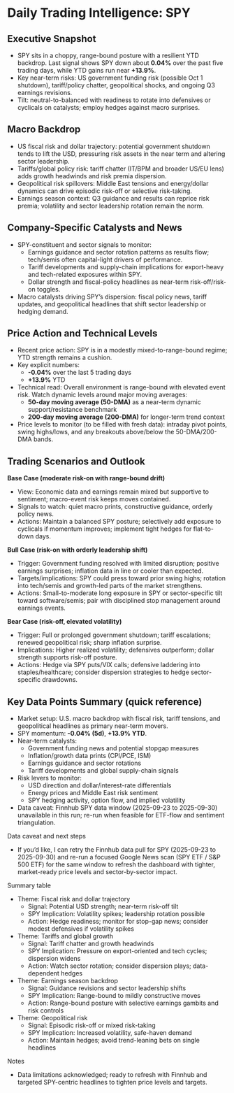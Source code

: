 # Daily Trading Intelligence: SPY

## Executive Snapshot
- SPY sits in a choppy, range-bound posture with a resilient YTD backdrop. Last signal shows SPY down about **0.04%** over the past five trading days, while YTD gains run near **+13.9%**. 
- Key near-term risks: US government funding risk (possible Oct 1 shutdown), tariff/policy chatter, geopolitical shocks, and ongoing Q3 earnings revisions. 
- Tilt: neutral-to-balanced with readiness to rotate into defensives or cyclicals on catalysts; employ hedges against macro surprises.

## Macro Backdrop
- US fiscal risk and dollar trajectory: potential government shutdown tends to lift the USD, pressuring risk assets in the near term and altering sector leadership. 
- Tariffs/global policy risk: tariff chatter (IT/BPM and broader US/EU lens) adds growth headwinds and risk premia dispersion.
- Geopolitical risk spillovers: Middle East tensions and energy/dollar dynamics can drive episodic risk-off or selective risk-taking.
- Earnings season context: Q3 guidance and results can reprice risk premia; volatility and sector leadership rotation remain the norm.

## Company-Specific Catalysts and News
- SPY-constituent and sector signals to monitor:
  - Earnings guidance and sector rotation patterns as results flow; tech/semis often capital-light drivers of performance.
  - Tariff developments and supply-chain implications for export-heavy and tech-related exposures within SPY.
  - Dollar strength and fiscal-policy headlines as near-term risk-off/risk-on toggles.
- Macro catalysts driving SPY’s dispersion: fiscal policy news, tariff updates, and geopolitical headlines that shift sector leadership or hedging demand.

## Price Action and Technical Levels
- Recent price action: SPY is in a modestly mixed-to-range-bound regime; YTD strength remains a cushion.
- Key explicit numbers:
  - **-0.04%** over the last 5 trading days
  - **+13.9%** YTD
- Technical read: Overall environment is range-bound with elevated event risk. Watch dynamic levels around major moving averages:
  - **50-day moving average (50-DMA)** as a near-term dynamic support/resistance benchmark
  - **200-day moving average (200-DMA)** for longer-term trend context
- Price levels to monitor (to be filled with fresh data): intraday pivot points, swing highs/lows, and any breakouts above/below the 50-DMA/200-DMA bands.

## Trading Scenarios and Outlook

**Base Case (moderate risk-on with range-bound drift)**
- View: Economic data and earnings remain mixed but supportive to sentiment; macro-event risk keeps moves contained.
- Signals to watch: quiet macro prints, constructive guidance, orderly policy news.
- Actions: Maintain a balanced SPY posture; selectively add exposure to cyclicals if momentum improves; implement tight hedges for flat-to-down days.

**Bull Case (risk-on with orderly leadership shift)**
- Trigger: Government funding resolved with limited disruption; positive earnings surprises; inflation data in line or cooler than expected.
- Targets/implications: SPY could press toward prior swing highs; rotation into tech/semis and growth-led parts of the market strengthens.
- Actions: Small-to-moderate long exposure in SPY or sector-specific tilt toward software/semis; pair with disciplined stop management around earnings events.

**Bear Case (risk-off, elevated volatility)**
- Trigger: Full or prolonged government shutdown; tariff escalations; renewed geopolitical risk; sharp inflation surprise.
- Implications: Higher realized volatility; defensives outperform; dollar strength supports risk-off posture.
- Actions: Hedge via SPY puts/VIX calls; defensive laddering into staples/healthcare; consider dispersion strategies to hedge sector-specific drawdowns.

## Key Data Points Summary (quick reference)
- Market setup: U.S. macro backdrop with fiscal risk, tariff tensions, and geopolitical headlines as primary near-term movers.
- SPY momentum: **-0.04% (5d)**, **+13.9% YTD**.
- Near-term catalysts: 
  - Government funding news and potential stopgap measures
  - Inflation/growth data prints (CPI/PCE, ISM)
  - Earnings guidance and sector rotations
  - Tariff developments and global supply-chain signals
- Risk levers to monitor:
  - USD direction and dollar/interest-rate differentials
  - Energy prices and Middle East risk sentiment
  - SPY hedging activity, option flow, and implied volatility
- Data caveat: Finnhub SPY data window (2025-09-23 to 2025-09-30) unavailable in this run; re-run when feasible for ETF-flow and sentiment triangulation.

Data caveat and next steps
- If you’d like, I can retry the Finnhub data pull for SPY (2025-09-23 to 2025-09-30) and re-run a focused Google News scan (SPY ETF / S&P 500 ETF) for the same window to refresh the dashboard with tighter, market-ready price levels and sector-by-sector impact.

Summary table
- Theme: Fiscal risk and dollar trajectory
  - Signal: Potential USD strength; near-term risk-off tilt
  - SPY Implication: Volatility spikes; leadership rotation possible
  - Action: Hedge readiness; monitor for stop-gap news; consider modest defensives if volatility spikes
- Theme: Tariffs and global growth
  - Signal: Tariff chatter and growth headwinds
  - SPY Implication: Pressure on export-oriented and tech cycles; dispersion widens
  - Action: Watch sector rotation; consider dispersion plays; data-dependent hedges
- Theme: Earnings season backdrop
  - Signal: Guidance revisions and sector leadership shifts
  - SPY Implication: Range-bound to mildly constructive moves
  - Action: Range-bound posture with selective earnings gambits and risk controls
- Theme: Geopolitical risk
  - Signal: Episodic risk-off or mixed risk-taking
  - SPY Implication: Increased volatility, safe-haven demand
  - Action: Maintain hedges; avoid trend-leaning bets on single headlines

Notes
- Data limitations acknowledged; ready to refresh with Finnhub and targeted SPY-centric headlines to tighten price levels and targets.